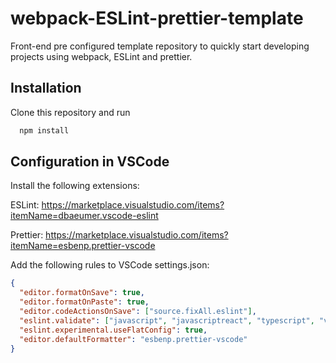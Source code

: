 # webpack-ESLint-prettier-template

Front-end pre configured template repository to quickly start developing projects using webpack, ESLint and prettier.

## Installation

Clone this repository and run

```bash
  npm install
```

## Configuration in VSCode

Install the following extensions:

ESLint: https://marketplace.visualstudio.com/items?itemName=dbaeumer.vscode-eslint

Prettier:
https://marketplace.visualstudio.com/items?itemName=esbenp.prettier-vscode

Add the following rules to VSCode settings.json:

```json
{
  "editor.formatOnSave": true,
  "editor.formatOnPaste": true,
  "editor.codeActionsOnSave": ["source.fixAll.eslint"],
  "eslint.validate": ["javascript", "javascriptreact", "typescript", "vue"],
  "eslint.experimental.useFlatConfig": true,
  "editor.defaultFormatter": "esbenp.prettier-vscode"
}
```
